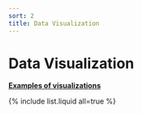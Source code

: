 ```yaml
---
sort: 2
title: Data Visualization
---
```


# Data Visualization

[**Examples of visualizations**](../handbooks/handbook/3_chartindex.md)

{% include list.liquid all=true %}
